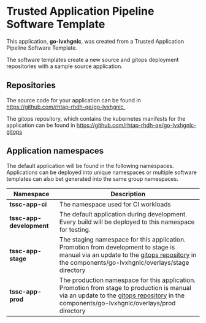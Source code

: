 # Trusted Application Pipeline Software Template

This application, **go-lvxhgnlc**, was created from a Trusted Application Pipeline Software Template.

The software templates create a new source and gitops deployment repositories with a sample source application. 

## Repositories

The source code for your application can be found in [https://github.com/rhtap-rhdh-qe/go-lvxhgnlc ](https://github.com/rhtap-rhdh-qe/go-lvxhgnlc ).
 
The gitops repository, which contains the kubernetes manifests for the application can be found in 
[https://github.com/rhtap-rhdh-qe/go-lvxhgnlc-gitops ](https://github.com/rhtap-rhdh-qe/go-lvxhgnlc-gitops ) 

## Application namespaces 

The default application will be found in the following namespaces. Applications can be deployed into unique namespaces or multiple software templates can also bet generated into the same group namespaces.  

|  Namespace   |  Description   |  
| -------- | -------- |
| **tssc-app-ci** | The namespace used for CI workloads |
| **tssc-app-development** | The default application during development. Every build will be deployed to this namespace for testing. |
| **tssc-app-stage** | The staging namespace for this application. Promotion from development to stage is manual via an update to the [gitops repository](https://github.com/rhtap-rhdh-qe/go-lvxhgnlc-gitops ) in the components/go-lvxhgnlc/overlays/stage directory |
| **tssc-app-prod** | The production namespace for this application. Promotion from stage to production is manual via an update to the [gitops repository](https://github.com/rhtap-rhdh-qe/go-lvxhgnlc-gitops ) in the components/go-lvxhgnlc/overlays/prod directory |